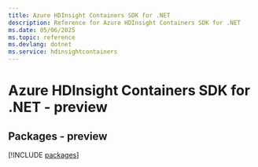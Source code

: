 ```yaml
---
title: Azure HDInsight Containers SDK for .NET
description: Reference for Azure HDInsight Containers SDK for .NET
ms.date: 05/06/2025
ms.topic: reference
ms.devlang: dotnet
ms.service: hdinsightcontainers
---
```

# Azure HDInsight Containers SDK for .NET - preview
## Packages - preview
[!INCLUDE [packages](hdinsight-containers-index.md)]
